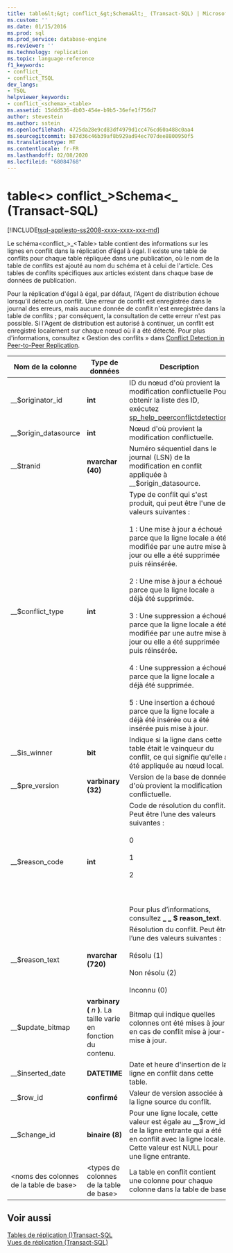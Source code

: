 ```yaml
---
title: table&lt;&gt; conflict_&gt;Schema&lt;_ (Transact-SQL) | Microsoft Docs
ms.custom: ''
ms.date: 01/15/2016
ms.prod: sql
ms.prod_service: database-engine
ms.reviewer: ''
ms.technology: replication
ms.topic: language-reference
f1_keywords:
- conflict_
- conflict_TSQL
dev_langs:
- TSQL
helpviewer_keywords:
- conflict_<schema>_<table>
ms.assetid: 15ddd536-db03-454e-b9b5-36efe1f756d7
author: stevestein
ms.author: sstein
ms.openlocfilehash: 4725da28e9cd83df4979d1cc476cd60a488c0aa4
ms.sourcegitcommit: b87d36c46b39af8b929ad94ec707dee8800950f5
ms.translationtype: MT
ms.contentlocale: fr-FR
ms.lasthandoff: 02/08/2020
ms.locfileid: "68084768"
---
```

# <a name="conflict_ltschemagt_lttablegt-transact-sql"></a>table&lt;&gt; conflict_&gt;Schema&lt;_ (Transact-SQL)
[!INCLUDE[tsql-appliesto-ss2008-xxxx-xxxx-xxx-md](../../includes/tsql-appliesto-ss2008-xxxx-xxxx-xxx-md.md)]

  Le schéma\<conflict_>_\<Table> table contient des informations sur les lignes en conflit dans la réplication d’égal à égal. Il existe une table de conflits pour chaque table répliquée dans une publication, où le nom de la table de conflits est ajouté au nom du schéma et à celui de l'article. Ces tables de conflits spécifiques aux articles existent dans chaque base de données de publication.  
  
 Pour la réplication d'égal à égal, par défaut, l'Agent de distribution échoue lorsqu'il détecte un conflit. Une erreur de conflit est enregistrée dans le journal des erreurs, mais aucune donnée de conflit n'est enregistrée dans la table de conflits ; par conséquent, la consultation de cette erreur n'est pas possible. Si l'Agent de distribution est autorisé à continuer, un conflit est enregistré localement sur chaque nœud où il a été détecté. Pour plus d'informations, consultez « Gestion des conflits » dans [Conflict Detection in Peer-to-Peer Replication](../../relational-databases/replication/transactional/peer-to-peer-conflict-detection-in-peer-to-peer-replication.md).  
  
|Nom de la colonne|Type de données|Description|  
|-----------------|---------------|-----------------|  
|__$originator_id|**int**|ID du nœud d'où provient la modification conflictuelle Pour obtenir la liste des ID, exécutez [sp_help_peerconflictdetection](../../relational-databases/system-stored-procedures/sp-help-peerconflictdetection-transact-sql.md).|  
|__$origin_datasource|**int**|Nœud d'où provient la modification conflictuelle.|  
|__$tranid|**nvarchar (40)**|Numéro séquentiel dans le journal (LSN) de la modification en conflit appliquée à __$origin_datasource.|  
|__$conflict_type|**int**|Type de conflit qui s'est produit, qui peut être l'une des valeurs suivantes :<br /><br /> 1 : Une mise à jour a échoué parce que la ligne locale a été modifiée par une autre mise à jour ou elle a été supprimée puis réinsérée.<br /><br /> 2 : Une mise à jour a échoué parce que la ligne locale a déjà été supprimée.<br /><br /> 3 : Une suppression a échoué parce que la ligne locale a été modifiée par une autre mise à jour ou elle a été supprimée puis réinsérée.<br /><br /> 4 : Une suppression a échoué parce que la ligne locale a déjà été supprimée.<br /><br /> 5 : Une insertion a échoué parce que la ligne locale a déjà été insérée ou a été insérée puis mise à jour.|  
|__$is_winner|**bit**|Indique si la ligne dans cette table était le vainqueur du conflit, ce qui signifie qu'elle a été appliquée au nœud local.|  
|__$pre_version|**varbinary (32)**|Version de la base de données d'où provient la modification conflictuelle.|  
|__$reason_code|**int**|Code de résolution du conflit. Peut être l’une des valeurs suivantes :<br /><br /> 0<br /><br /> 1<br /><br /> 2<br /><br /> <br /><br /> Pour plus d’informations, consultez **_ _ $ reason_text**.|  
|__$reason_text|**nvarchar (720)**|Résolution du conflit. Peut être l’une des valeurs suivantes :<br /><br /> Résolu (1)<br /><br /> Non résolu (2)<br /><br /> Inconnu (0)|  
|__$update_bitmap|**varbinary (** *n* **)**. La taille varie en fonction du contenu.|Bitmap qui indique quelles colonnes ont été mises à jour en cas de conflit mise à jour-mise à jour.|  
|__$inserted_date|**DATETIME**|Date et heure d'insertion de la ligne en conflit dans cette table.|  
|__$row_id|**confirmé**|Valeur de version associée à la ligne source du conflit.|  
|__$change_id|**binaire (8)**|Pour une ligne locale, cette valeur est égale au __$row_id de la ligne entrante qui a été en conflit avec la ligne locale. Cette valeur est NULL pour une ligne entrante.|  
|\<noms des colonnes de la table de base>|\<types de colonnes de la table de base>|La table en conflit contient une colonne pour chaque colonne dans la table de base.|  
  
## <a name="see-also"></a>Voir aussi  
 [Tables de réplication &#40;&#41;Transact-SQL](../../relational-databases/system-tables/replication-tables-transact-sql.md)   
 [Vues de réplication &#40;Transact-SQL&#41;](../../relational-databases/system-views/replication-views-transact-sql.md)  
  
  
